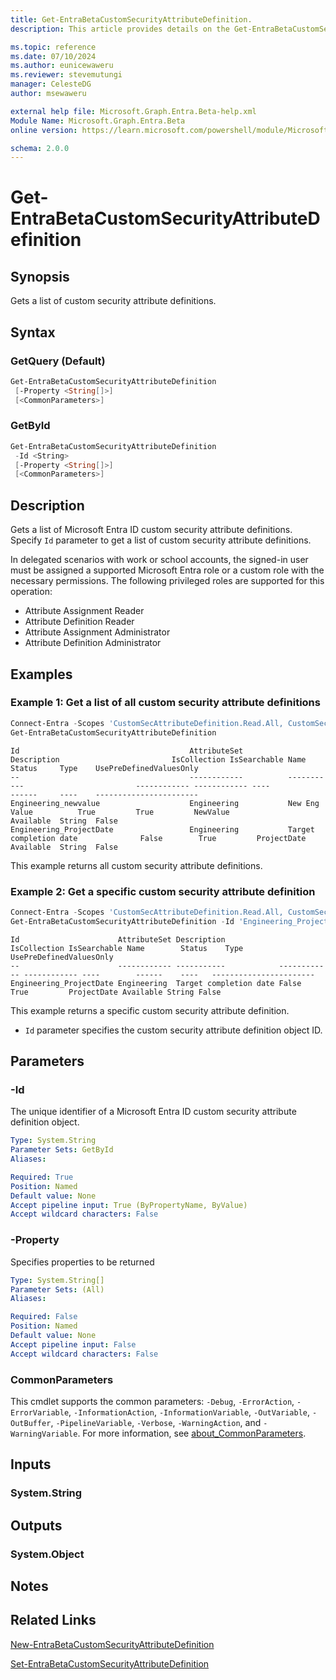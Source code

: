 ```yaml
---
title: Get-EntraBetaCustomSecurityAttributeDefinition.
description: This article provides details on the Get-EntraBetaCustomSecurityAttributeDefinition command.

ms.topic: reference
ms.date: 07/10/2024
ms.author: eunicewaweru
ms.reviewer: stevemutungi
manager: CelesteDG
author: msewaweru

external help file: Microsoft.Graph.Entra.Beta-help.xml
Module Name: Microsoft.Graph.Entra.Beta
online version: https://learn.microsoft.com/powershell/module/Microsoft.Graph.Entra.Beta/Get-EntraBetaCustomSecurityAttributeDefinition

schema: 2.0.0
---
```


# Get-EntraBetaCustomSecurityAttributeDefinition

## Synopsis

Gets a list of custom security attribute definitions.

## Syntax

### GetQuery (Default)

```powershell
Get-EntraBetaCustomSecurityAttributeDefinition
 [-Property <String[]>]
 [<CommonParameters>]
```

### GetById

```powershell
Get-EntraBetaCustomSecurityAttributeDefinition
 -Id <String>
 [-Property <String[]>]
 [<CommonParameters>]
```

## Description

Gets a list of Microsoft Entra ID custom security attribute definitions. Specify `Id` parameter to get a list of custom security attribute definitions.

In delegated scenarios with work or school accounts, the signed-in user must be assigned a supported Microsoft Entra role or a custom role with the necessary permissions. The following privileged roles are supported for this operation:

- Attribute Assignment Reader
- Attribute Definition Reader
- Attribute Assignment Administrator
- Attribute Definition Administrator

## Examples

### Example 1: Get a list of all custom security attribute definitions

```powershell
Connect-Entra -Scopes 'CustomSecAttributeDefinition.Read.All, CustomSecAttributeDefinition.ReadWrite.All'
Get-EntraBetaCustomSecurityAttributeDefinition
```

```Output
Id                                      AttributeSet          Description                         IsCollection IsSearchable Name                             Status     Type    UsePreDefinedValuesOnly
--                                      ------------          -----------                         ------------ ------------ ----                             ------     ----    -----------------------
Engineering_newvalue                    Engineering           New Eng Value          True         True         NewValue                         Available  String  False
Engineering_ProjectDate                 Engineering           Target completion date              False        True         ProjectDate                      Available  String  False
```

This example returns all custom security attribute definitions.

### Example 2: Get a specific custom security attribute definition

```powershell
Connect-Entra -Scopes 'CustomSecAttributeDefinition.Read.All, CustomSecAttributeDefinition.ReadWrite.All'
Get-EntraBetaCustomSecurityAttributeDefinition -Id 'Engineering_ProjectDate'
```

```Output
Id                      AttributeSet Description            IsCollection IsSearchable Name        Status    Type   UsePreDefinedValuesOnly
--                      ------------ -----------            ------------ ------------ ----        ------    ----   -----------------------
Engineering_ProjectDate Engineering  Target completion date False        True         ProjectDate Available String False
```

 This example returns a specific custom security attribute definition.

- `Id` parameter specifies the custom security attribute definition object ID.

## Parameters

### -Id

The unique identifier of a Microsoft Entra ID custom security attribute definition object.

```yaml
Type: System.String
Parameter Sets: GetById
Aliases:

Required: True
Position: Named
Default value: None
Accept pipeline input: True (ByPropertyName, ByValue)
Accept wildcard characters: False
```

### -Property

Specifies properties to be returned

```yaml
Type: System.String[]
Parameter Sets: (All)
Aliases:

Required: False
Position: Named
Default value: None
Accept pipeline input: False
Accept wildcard characters: False
```

### CommonParameters

This cmdlet supports the common parameters: `-Debug`, `-ErrorAction`, `-ErrorVariable`, `-InformationAction`, `-InformationVariable`, `-OutVariable`, `-OutBuffer`, `-PipelineVariable`, `-Verbose`, `-WarningAction`, and `-WarningVariable`. For more information, see [about_CommonParameters](https://go.microsoft.com/fwlink/?LinkID=113216).

## Inputs

### System.String

## Outputs

### System.Object

## Notes

## Related Links

[New-EntraBetaCustomSecurityAttributeDefinition](New-EntraBetaCustomSecurityAttributeDefinition.md)

[Set-EntraBetaCustomSecurityAttributeDefinition](Set-EntraBetaCustomSecurityAttributeDefinition.md)
